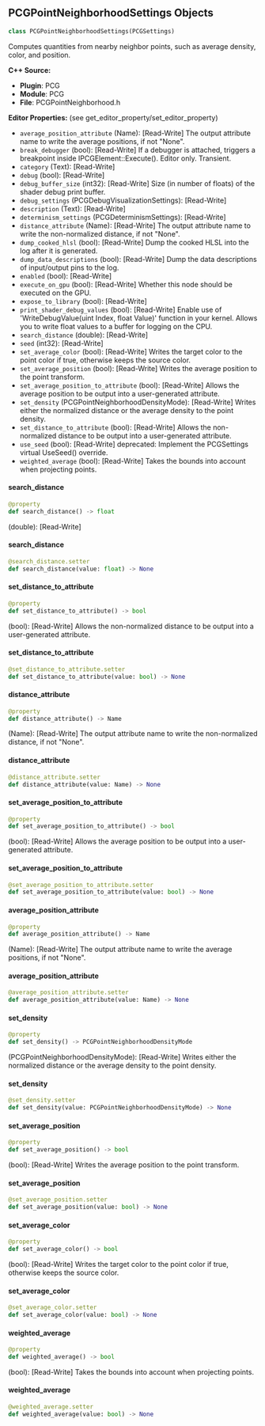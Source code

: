 ## PCGPointNeighborhoodSettings Objects

```python
class PCGPointNeighborhoodSettings(PCGSettings)
```

Computes quantities from nearby neighbor points, such as average density, color, and position.

**C++ Source:**

- **Plugin**: PCG
- **Module**: PCG
- **File**: PCGPointNeighborhood.h

**Editor Properties:** (see get_editor_property/set_editor_property)

- ``average_position_attribute`` (Name):  [Read-Write] The output attribute name to write the average positions, if not "None".
- ``break_debugger`` (bool):  [Read-Write] If a debugger is attached, triggers a breakpoint inside IPCGElement::Execute(). Editor only. Transient.
- ``category`` (Text):  [Read-Write]
- ``debug`` (bool):  [Read-Write]
- ``debug_buffer_size`` (int32):  [Read-Write] Size (in number of floats) of the shader debug print buffer.
- ``debug_settings`` (PCGDebugVisualizationSettings):  [Read-Write]
- ``description`` (Text):  [Read-Write]
- ``determinism_settings`` (PCGDeterminismSettings):  [Read-Write]
- ``distance_attribute`` (Name):  [Read-Write] The output attribute name to write the non-normalized distance, if not "None".
- ``dump_cooked_hlsl`` (bool):  [Read-Write] Dump the cooked HLSL into the log after it is generated.
- ``dump_data_descriptions`` (bool):  [Read-Write] Dump the data descriptions of input/output pins to the log.
- ``enabled`` (bool):  [Read-Write]
- ``execute_on_gpu`` (bool):  [Read-Write] Whether this node should be executed on the GPU.
- ``expose_to_library`` (bool):  [Read-Write]
- ``print_shader_debug_values`` (bool):  [Read-Write] Enable use of 'WriteDebugValue(uint Index, float Value)' function in your kernel. Allows you to write float values to a buffer for logging on the CPU.
- ``search_distance`` (double):  [Read-Write]
- ``seed`` (int32):  [Read-Write]
- ``set_average_color`` (bool):  [Read-Write] Writes the target color to the point color if true, otherwise keeps the source color.
- ``set_average_position`` (bool):  [Read-Write] Writes the average position to the point transform.
- ``set_average_position_to_attribute`` (bool):  [Read-Write] Allows the average position to be output into a user-generated attribute.
- ``set_density`` (PCGPointNeighborhoodDensityMode):  [Read-Write] Writes either the normalized distance or the average density to the point density.
- ``set_distance_to_attribute`` (bool):  [Read-Write] Allows the non-normalized distance to be output into a user-generated attribute.
- ``use_seed`` (bool):  [Read-Write]
  deprecated: Implement the PCGSettings virtual UseSeed() override.
- ``weighted_average`` (bool):  [Read-Write] Takes the bounds into account when projecting points.

<a id="unreal.PCGPointNeighborhoodSettings.search_distance"></a>

#### search_distance

```python
@property
def search_distance() -> float
```

(double):  [Read-Write]

<a id="unreal.PCGPointNeighborhoodSettings.search_distance"></a>

#### search_distance

```python
@search_distance.setter
def search_distance(value: float) -> None
```

<a id="unreal.PCGPointNeighborhoodSettings.set_distance_to_attribute"></a>

#### set_distance_to_attribute

```python
@property
def set_distance_to_attribute() -> bool
```

(bool):  [Read-Write] Allows the non-normalized distance to be output into a user-generated attribute.

<a id="unreal.PCGPointNeighborhoodSettings.set_distance_to_attribute"></a>

#### set_distance_to_attribute

```python
@set_distance_to_attribute.setter
def set_distance_to_attribute(value: bool) -> None
```

<a id="unreal.PCGPointNeighborhoodSettings.distance_attribute"></a>

#### distance_attribute

```python
@property
def distance_attribute() -> Name
```

(Name):  [Read-Write] The output attribute name to write the non-normalized distance, if not "None".

<a id="unreal.PCGPointNeighborhoodSettings.distance_attribute"></a>

#### distance_attribute

```python
@distance_attribute.setter
def distance_attribute(value: Name) -> None
```

<a id="unreal.PCGPointNeighborhoodSettings.set_average_position_to_attribute"></a>

#### set_average_position_to_attribute

```python
@property
def set_average_position_to_attribute() -> bool
```

(bool):  [Read-Write] Allows the average position to be output into a user-generated attribute.

<a id="unreal.PCGPointNeighborhoodSettings.set_average_position_to_attribute"></a>

#### set_average_position_to_attribute

```python
@set_average_position_to_attribute.setter
def set_average_position_to_attribute(value: bool) -> None
```

<a id="unreal.PCGPointNeighborhoodSettings.average_position_attribute"></a>

#### average_position_attribute

```python
@property
def average_position_attribute() -> Name
```

(Name):  [Read-Write] The output attribute name to write the average positions, if not "None".

<a id="unreal.PCGPointNeighborhoodSettings.average_position_attribute"></a>

#### average_position_attribute

```python
@average_position_attribute.setter
def average_position_attribute(value: Name) -> None
```

<a id="unreal.PCGPointNeighborhoodSettings.set_density"></a>

#### set_density

```python
@property
def set_density() -> PCGPointNeighborhoodDensityMode
```

(PCGPointNeighborhoodDensityMode):  [Read-Write] Writes either the normalized distance or the average density to the point density.

<a id="unreal.PCGPointNeighborhoodSettings.set_density"></a>

#### set_density

```python
@set_density.setter
def set_density(value: PCGPointNeighborhoodDensityMode) -> None
```

<a id="unreal.PCGPointNeighborhoodSettings.set_average_position"></a>

#### set_average_position

```python
@property
def set_average_position() -> bool
```

(bool):  [Read-Write] Writes the average position to the point transform.

<a id="unreal.PCGPointNeighborhoodSettings.set_average_position"></a>

#### set_average_position

```python
@set_average_position.setter
def set_average_position(value: bool) -> None
```

<a id="unreal.PCGPointNeighborhoodSettings.set_average_color"></a>

#### set_average_color

```python
@property
def set_average_color() -> bool
```

(bool):  [Read-Write] Writes the target color to the point color if true, otherwise keeps the source color.

<a id="unreal.PCGPointNeighborhoodSettings.set_average_color"></a>

#### set_average_color

```python
@set_average_color.setter
def set_average_color(value: bool) -> None
```

<a id="unreal.PCGPointNeighborhoodSettings.weighted_average"></a>

#### weighted_average

```python
@property
def weighted_average() -> bool
```

(bool):  [Read-Write] Takes the bounds into account when projecting points.

<a id="unreal.PCGPointNeighborhoodSettings.weighted_average"></a>

#### weighted_average

```python
@weighted_average.setter
def weighted_average(value: bool) -> None
```

<a id="unreal.PCGManagedDebugStringMessageKey"></a>
